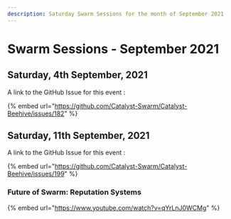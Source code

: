 ```yaml
---
description: Saturday Swarm Sessions for the month of September 2021
---
```


# Swarm Sessions - September 2021

## Saturday, 4th September, 2021

A link to the GitHub Issue for this event :

{% embed url="https://github.com/Catalyst-Swarm/Catalyst-Beehive/issues/182" %}

## Saturday, 11th September, 2021

A link to the GitHub Issue for this event :

{% embed url="https://github.com/Catalyst-Swarm/Catalyst-Beehive/issues/199" %}

### Future of Swarm: Reputation Systems

{% embed url="https://www.youtube.com/watch?v=qYrLnJ0WCMg" %}







#### 


